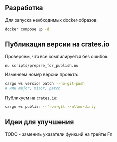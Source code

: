 ## Разработка

Для запуска необходимых docker-образов:

```bash
docker compose up -d
```

## Публикация версии на crates.io

Проверяем, что все компилируется без ошибок:

```bash
nu scripts/prepare_for_publish.nu
```

Изменяем номер версии проекта:

```bash
cargo ws version patch --no-git-push
# или major, minor, patch
```

Публикуем на `crates.io`:

```bash
cargo ws publish --from-git --allow-dirty
```

## Идеи для улучшения

TODO - заменить указатели функций на трейты Fn
